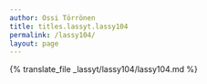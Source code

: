 ```yaml
---
author: Ossi Törrönen
title: titles.lassyt.lassy104
permalink: /lassy104/
layout: page
---
```

{% translate_file _lassyt/lassy104/lassy104.md %}